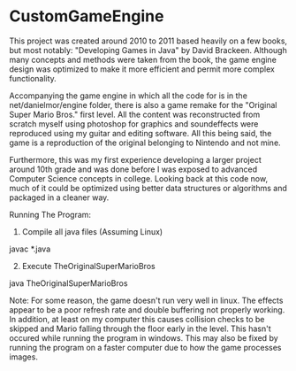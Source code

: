 # CustomGameEngine

This project was created around 2010 to 2011 based heavily on a few books, but most notably: "Developing Games in Java" by David Brackeen. Although many concepts and methods were taken from the book, the game engine design was optimized to make it more efficient and permit more complex functionality.

Accompanying the game engine in which all the code for is in the net/danielmor/engine folder, there is also a game remake for the "Original Super Mario Bros." first level. All the content was reconstructed from scratch myself using photoshop for graphics and soundeffects were reproduced using my guitar and editing software. All this being said, the game is a reproduction of the original belonging to Nintendo and not mine. 

Furthermore, this was my first experience developing a larger project around 10th grade and was done before I was exposed to advanced Computer Science concepts in college. Looking back at this code now, much of it could be optimized using better data structures or algorithms and packaged in a cleaner way.

Running The Program:
1) Compile all java files (Assuming Linux) 

javac *.java

2) Execute TheOriginalSuperMarioBros

java TheOriginalSuperMarioBros

Note: For some reason, the game doesn't run very well in linux. The effects appear to be a poor refresh rate and double buffering not properly working. In addition, at least on my computer this causes collision checks to be skipped and Mario falling through the floor early in the level. This hasn't occured while running the program in windows. This may also be fixed by running the program on a faster computer due to how the game processes images.
